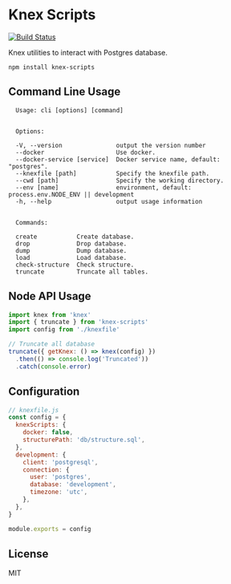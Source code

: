 # Knex Scripts

[![Build Status](https://travis-ci.org/smooth-code/knex-scripts.svg?branch=master)](https://travis-ci.org/smooth-code/knex-scripts)

Knex utilities to interact with Postgres database.

```
npm install knex-scripts
```

## Command Line Usage

```
  Usage: cli [options] [command]


  Options:

  -V, --version               output the version number
  --docker                    Use docker.
  --docker-service [service]  Docker service name, default: "postgres".
  --knexfile [path]           Specify the knexfile path.
  --cwd [path]                Specify the working directory.
  --env [name]                environment, default: process.env.NODE_ENV || development
  -h, --help                  output usage information


  Commands:

  create           Create database.
  drop             Drop database.
  dump             Dump database.
  load             Load database.
  check-structure  Check structure.
  truncate         Truncate all tables.
```

## Node API Usage

```js
import knex from 'knex'
import { truncate } from 'knex-scripts'
import config from './knexfile'

// Truncate all database
truncate({ getKnex: () => knex(config) })
  .then(() => console.log('Truncated'))
  .catch(console.error)
```

## Configuration

```js
// knexfile.js
const config = {
  knexScripts: {
    docker: false,
    structurePath: 'db/structure.sql',
  },
  development: {
    client: 'postgresql',
    connection: {
      user: 'postgres',
      database: 'development',
      timezone: 'utc',
    },
  },
}

module.exports = config
```

## License

MIT
